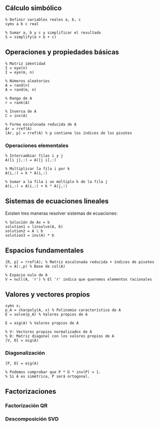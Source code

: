 ## Cálculo simbólico

```
% Definir variables reales a, b, c
syms a b c real

% Sumar a, b y c y simplificar el resultado
S = simplify(a + b + c)
```

## Operaciones y propiedades básicas

```
% Matriz identidad
I = eye(n) 
I = eye(m, n)

% Números aleatorios
A = rand(n)
A = rand(m, n)

% Rango de A
r = rank(A)

% Inversa de A
C = inv(A)

% Forma escalonada reducida de A
Ar = rref(A)
[Ar, p] = rref(A) % p contiene los índices de los pivotes
```

### Operaciones elementales

```
% Intercambiar filas i y j
A([i j],:) = A([j i],:)

% Multiplicar la fila i por k
A(i,:) = k * A(i,:)

% Sumar a la fila i un múltiplo k de la fila j
A(i,:) = A(i,:) + k * A(j,:)
```

## Sistemas de ecuaciones lineales

Existen tres maneras resolver sistemas de ecuaciones:

```
% Solución de Ax = b
solution1 = linsolve(A, b)
solution2 = A \ b
solution3 = inv(A) * b
```

## Espacios fundamentales

```
[R, p] = rref(A); % Matriz escalonada reducida + índices de pivotes
V = A(:,p) % Base de col(A)

% Espacio nulo de A
V = null(A, 'r') % El 'r' indica que queremos elementos racionales
```

## Valores y vectores propios

```
syms x;
p_A = charpoly(A, x) % Polinomio característico de A
E = solve(p_A) % Valores propios de A
```

```
E = eig(A) % Valores propios de A

% V: Vectores propios normalizados de A
% D: Matriz diagonal con los valores propios de A
[V, D] = eig(A)
```

### Diagonalización

```
[P, D] = eig(A)

% Podemos comprobar que P * D * inv(P) = 1.
% Si A es simétrica, P será ortogonal.
```

## Factorizaciones

### Factorización QR

### Descomposición SVD
